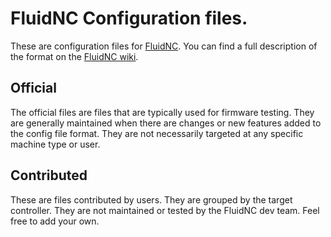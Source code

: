 # FluidNC Configuration files.

These are configuration files for [FluidNC](https://github.com/bdring/FluidNC). You can find a full description of the format on the [FluidNC wiki](http://wiki.fluidnc.com/en/config/overview).

## Official

The official files are files that are typically used for firmware testing. They are generally maintained when there are changes or new features added to the config file format. They are not necessarily targeted at any specific machine type or user. 

## Contributed

These are files contributed by users. They are grouped by the target controller. They are not maintained or tested by the FluidNC dev team. Feel free to add your own.
